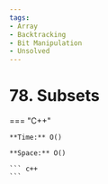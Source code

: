 ```yaml
---
tags:
- Array
- Backtracking
- Bit Manipulation
- Unsolved
---
```



# 78. Subsets

=== "C++"

    **Time:** O()

    **Space:** O()

    ``` c++
    ```